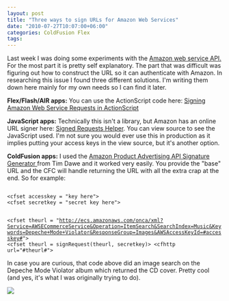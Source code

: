 ```yaml
---
layout: post
title: "Three ways to sign URLs for Amazon Web Services"
date: "2010-07-27T10:07:00+06:00"
categories: ColdFusion Flex 
tags: 
---
```


Last week I was doing some experiments with the <a href="http://aws.amazon.com/">Amazon web service API.</a> For the most part it is pretty self explanatory. The part that was difficult was figuring out how to construct the URL so it can authenticate with Amazon. In researching this issue I found three different solutions. I'm writing them down here mainly for my own needs so I can find it later.

<p>

<b>Flex/Flash/AIR apps:</b> You can use the ActionScript code here: <a href="http://www.brendonwilson.com/blog/2009/07/31/signing-amazon-web-service-requests-in-actionscript/">Signing Amazon Web Service Requests in ActionScript</a>

<p>

<b>JavaScript apps:</b> Technically this isn't a library, but Amazon has an online URL signer here: <a href="http://associates-amazon.s3.amazonaws.com/signed-requests/helper/index.html">Signed Requests Helper</a>. You can view source to see the JavaScript used. I'm not sure you would ever use this in production as it implies putting your access keys in the view source, but it's another option.

<p>

<b>ColdFusion apps:</b> I used the <a href="http://amazonsig.riaforge.org/">Amazon Product Advertising API Signature Generator </a> from Tim Dawe and it worked very easily. You provide the "base" URL and the CFC will handle returning the URL with all the extra crap at the end. So for example:

<p>

<code>
&lt;cfset accesskey = "key here"&gt;
&lt;cfset secretkey = "secret key here"&gt;

&lt;cfset theurl = "http://ecs.amazonaws.com/onca/xml?Service=AWSECommerceService&Operation=ItemSearch&SearchIndex=Music&Keywords=Depeche+Mode+Violator&ResponseGroup=Images&AWSAccessKeyId=#accesskey#"&gt;
&lt;cfset theurl = signRequest(theurl, secretkey)&gt;
&lt;cfhttp url="#theurl#"&gt;
</code>

<p>

In case you are curious, that code above did an image search on the Depeche Mode Violator album which returned the CD cover. Pretty cool (and yes, it's what I was originally trying to do).

<p>

<img src="https://static.raymondcamden.com/images/31773C0MTBL.jpg" />